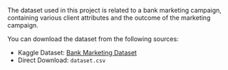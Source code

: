 The dataset used in this project is related to a bank marketing campaign, containing various client attributes and the outcome of the marketing campaign.

You can download the dataset from the following sources:

- Kaggle Dataset: [Bank Marketing Dataset](https://www.kaggle.com/datasets/henriqueyamahata/bank-marketing/data)
- Direct Download: `dataset.csv`
